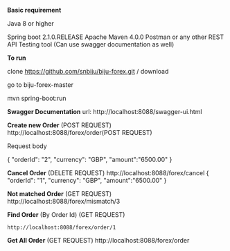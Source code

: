 **Basic requirement**

Java 8 or higher

Spring boot 2.1.0.RELEASE
Apache Maven 4.0.0
Postman or any other REST API Testing tool
(Can use swagger documentation as well)

**To run**

clone https://github.com/snbiju/biju-forex.git / download

go to biju-forex-master

mvn spring-boot:run


**Swagger Documentation**
url: http://localhost:8088/swagger-ui.html

**Create new Order**
(POST REQUEST)
http://localhost:8088/forex/order(POST REQUEST)

Request body

 {
        "orderId": "2",
        "currency": "GBP",
        "amount":"6500.00"
   }
   
 **Cancel Order**
 (DELETE REQUEST)
 http://localhost:8088/forex/cancel
 {
        "orderId": "1",
        "currency": "GBP",
        "amount":"6500.00"
   }
   
  **Not matched Order**
(GET REQUEST)
 http://localhost:8088/forex/mismatch/3
 
  **Find Order** (By Order Id)
    (GET REQUEST)
    
    http://localhost:8088/forex/order/1
    
**Get All Order**
(GET REQUEST)
http://localhost:8088/forex/order